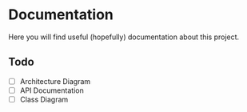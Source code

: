 # Documentation

Here you will find useful (hopefully) documentation about this project.

## Todo

- [ ] Architecture Diagram
- [ ] API Documentation
- [ ] Class Diagram
